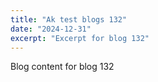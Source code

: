 ```yaml
---
title: "Ak test blogs 132"
date: "2024-12-31"
excerpt: "Excerpt for blog 132"
---
```


Blog content for blog 132